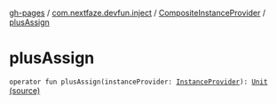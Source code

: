 [gh-pages](../../index.md) / [com.nextfaze.devfun.inject](../index.md) / [CompositeInstanceProvider](index.md) / [plusAssign](.)

# plusAssign

`operator fun plusAssign(instanceProvider: `[`InstanceProvider`](../-instance-provider/index.md)`): `[`Unit`](https://kotlinlang.org/api/latest/jvm/stdlib/kotlin/-unit/index.html) [(source)](https://github.com/NextFaze/dev-fun/tree/master/devfun/src/main/java/com/nextfaze/devfun/inject/InstanceProviders.kt#L53)